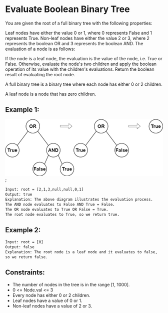 # Evaluate Boolean Binary Tree

You are given the root of a full binary tree with the following properties:

Leaf nodes have either the value 0 or 1, where 0 represents False and 1 represents True.
Non-leaf nodes have either the value 2 or 3, where 2 represents the boolean OR and 3 represents the boolean AND.
The evaluation of a node is as follows:

If the node is a leaf node, the evaluation is the value of the node, i.e. True or False.
Otherwise, evaluate the node's two children and apply the boolean operation of its value with the children's evaluations.
Return the boolean result of evaluating the root node.

A full binary tree is a binary tree where each node has either 0 or 2 children.

A leaf node is a node that has zero children.

## Example 1:

![Example 1](./images/ex1.png);

```
Input: root = [2,1,3,null,null,0,1]
Output: true
Explanation: The above diagram illustrates the evaluation process.
The AND node evaluates to False AND True = False.
The OR node evaluates to True OR False = True.
The root node evaluates to True, so we return true.
```

## Example 2:

```
Input: root = [0]
Output: false
Explanation: The root node is a leaf node and it evaluates to false, so we return false.
```

## Constraints:

- The number of nodes in the tree is in the range [1, 1000].
- 0 <= Node.val <= 3
- Every node has either 0 or 2 children.
- Leaf nodes have a value of 0 or 1.
- Non-leaf nodes have a value of 2 or 3.
